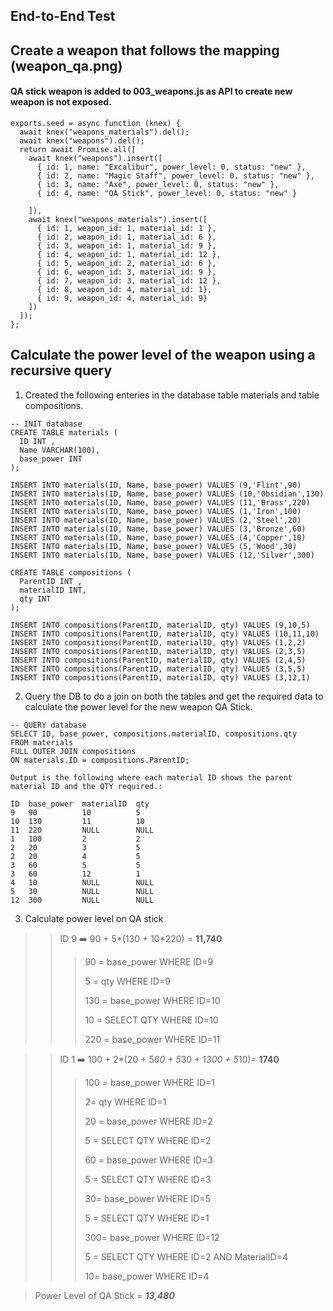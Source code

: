 ## End-to-End Test 

## Create a weapon that follows the mapping (weapon_qa.png)
#### QA stick weapon is added to 003_weapons.js as API to create new weapon is not exposed.
```
exports.seed = async function (knex) {
  await knex("weapons_materials").del();
  await knex("weapons").del();
  return await Promise.all([
    await knex("weapons").insert([
      { id: 1, name: "Excalibur", power_level: 0, status: "new" },
      { id: 2, name: "Magic Staff", power_level: 0, status: "new" },
      { id: 3, name: "Axe", power_level: 0, status: "new" },
      { id: 4, name: "QA Stick", power_level: 0, status: "new" }
     
    ]),
    await knex("weapons_materials").insert([
      { id: 1, weapon_id: 1, material_id: 1 },
      { id: 2, weapon_id: 1, material_id: 6 },
      { id: 3, weapon_id: 1, material_id: 9 },
      { id: 4, weapon_id: 1, material_id: 12 },
      { id: 5, weapon_id: 2, material_id: 6 },
      { id: 6, weapon_id: 3, material_id: 9 },
      { id: 7, weapon_id: 3, material_id: 12 },
      { id: 8, weapon_id: 4, material_id: 1},
      { id: 9, weapon_id: 4, material_id: 9}
    ])
  ]);
};
```

## Calculate the power level of the weapon using a recursive query

1. Created the following enteries in the database table materials and table compositions.


```
-- INIT database
CREATE TABLE materials (
  ID INT ,
  Name VARCHAR(100),
  base_power INT
);

INSERT INTO materials(ID, Name, base_power) VALUES (9,'Flint',90)
INSERT INTO materials(ID, Name, base_power) VALUES (10,'0bsidian',130)
INSERT INTO materials(ID, Name, base_power) VALUES (11,'Brass',220)
INSERT INTO materials(ID, Name, base_power) VALUES (1,'Iron',100)
INSERT INTO materials(ID, Name, base_power) VALUES (2,'Steel',20)
INSERT INTO materials(ID, Name, base_power) VALUES (3,'Bronze',60)
INSERT INTO materials(ID, Name, base_power) VALUES (4,'Copper',10)
INSERT INTO materials(ID, Name, base_power) VALUES (5,'Wood',30)
INSERT INTO materials(ID, Name, base_power) VALUES (12,'Silver',300)

CREATE TABLE compositions (
  ParentID INT ,
  materialID INT,
  qty INT
);

INSERT INTO compositions(ParentID, materialID, qty) VALUES (9,10,5)
INSERT INTO compositions(ParentID, materialID, qty) VALUES (10,11,10)
INSERT INTO compositions(ParentID, materialID, qty) VALUES (1,2,2)
INSERT INTO compositions(ParentID, materialID, qty) VALUES (2,3,5)
INSERT INTO compositions(ParentID, materialID, qty) VALUES (2,4,5)
INSERT INTO compositions(ParentID, materialID, qty) VALUES (3,5,5)
INSERT INTO compositions(ParentID, materialID, qty) VALUES (3,12,1)

```

2. Query the DB to do a join on both the tables and get the required data to calculate the power level for the new weapon QA Stick.

```
-- QUERY database
SELECT ID, base_power, compositions.materialID, compositions.qty 
FROM materials
FULL OUTER JOIN compositions
ON materials.ID = compositions.ParentID;

Output is the following where each material ID shows the parent material ID and the QTY required.:

ID	base_power	materialID	qty
9	90	    	10			5
10	130			11			10
11	220			NULL		NULL
1	100			2			2
2	20			3			5
2	20			4			5
3	60			5			5
3	60			12			1
4	10			NULL		NULL
5	30			NULL		NULL
12	300			NULL		NULL

```
3. Calculate power level on QA stick

  > > ID 9 ➡️ 90 + 5*(130 + 10*220) = **11,740**
  > > > 90 = base_power WHERE ID=9
  > > >
  > > > 5 = qty WHERE ID=9
  > > > 
  > > > 130 = base_power WHERE ID=10 
  > > >  
  > > > 10 = SELECT QTY WHERE ID=10
  > > >
  > > > 220 = base_power WHERE ID=11 



  > > ID 1 ➡️ 100 + 2*(20 + 5*60 + 5*30 + 1*300 + 5*10)= **1740**
  > > > 100 = base_power WHERE ID=1
  > > >
  > > > 2= qty WHERE ID=1
  > > > 
  > > > 20 = base_power WHERE ID=2 
  > > >  
  > > > 5 = SELECT QTY WHERE ID=2 
  > > >
  > > >60 = base_power WHERE ID=3 
  > > >
  > > >5 = SELECT QTY WHERE ID=3
  > > >
  > > >30= base_power WHERE ID=5
  > > >
  > > >5 = SELECT QTY WHERE ID=1
  > > >
  > > >300= base_power WHERE ID=12
  > > >
  > > >5 = SELECT QTY WHERE ID=2 AND MaterialID=4
  > > >
  > > >10= base_power WHERE ID=4

  > Power Level of QA Stick = ***13,480***



